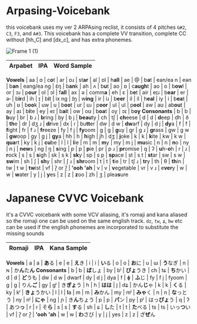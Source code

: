 # Arpasing-Voicebank
this voicebank uses my ver 2 ARPAsing reclist, it consists of 4 pitches `G#2`, `C3`, `F3`, and `A#3`. This voicebank has a complete VV transition, complete CC without [hh_C] and [dx_c], and has extra phonemes.

![Frame 1 (1)](https://github.com/user-attachments/assets/c28d3dfa-feeb-4c16-b38a-2c9ac0a66284)

| Arpabet | IPA | Word Sample |
| ------------- | ------------- | ------------- |
**Vowels**
| aa  | ɑ  | c**o**t
| ar  | ɒɹ  | st**ar**
| al  |  ɒl | h**all**
| ae  | @ | b**a**t
| ean/ea n  | eən  | b**an**
| eang/ea ng | ɛ̃ŋ  | b**an**k
| ah  | ʌ  | b**u**t
| ao  | ɒ  | c**augh**t
| ao  | o  | b**ow**l
| or  | ɔɹ  | p**our**
| ol  | ɔl | f**all**
| ax  | ə  | comm**a**
| eh  | ɛ  | b**e**t
| air  | eɪɹ  | b**ear**
| er  | ə˞  | b**ir**d
| ih | ɪ  | b**i**t
| ix ng | ɪ̃ŋ  | w**ing**
| ir | iɹ  | b**eer**
| il | il | h**eal**
| iy  | i  | b**ea**t
| uh  | ʊ  | b**oo**k
| uw  | u  | b**oo**t
| ur  | ʊɹ  | p**oor**
| ul  |  ul | p**ool**
| aw  | aʊ  | ab**ou**t
| ay  | aɪ  | b**i**te
| ey  | eɪ  | b**ai**t
| ow  | oʊ  | b**oa**t
| oy  | ɔɪ  | b**oy**
**Consonants**
| b  | b  | **b**uy
| br  | b ɹ | **b**ring
| by  | b j | **beau**ty
| ch  | tʃ  | **ch**eese
| d  | d  | **d**eep
| dh  | ð  | **th**e
| dr | dʒ ɹ | **dr**ive
| dx  | ɾ  | bu**tt**er
| dw  | d w | **dw**arf
| dy  | d j | **dy**a
| f  | f  | **f**ight
| fr  | f ɹ  | **fr**eeze
| fy  | f j  | **fy**oom
| g | g  | **g**uy
| gr | g ɹ  | **gr**ass
| gw | g w  | **gw**oop
| gy | g j  | **gy**a
| hh  | h  | **h**igh
| jh  | dʒ  | **j**oke
| k  | k  | **k**ite
| kw  | k w  | **qua**rt
| ky  | k j  | **cu**be
| l  | l  | **l**ie
| m  | m  | **m**y
| my  | m j  | **mu**sic
| n  | n  | **n**o
| ny  | n j  | **new**s
| ng  | ŋ  | **s**ing
| p  | p  | **p**ie
| pr  | p ɹ | **pr**omise
| q  | ʔ  | **u**h-**o**h
| r  | ɹ  | **r**ock
| s  | s  | **s**igh
| sk  | s k  | **sk**y
| sp  | s p  | **sp**ace
| st  | s t  | **st**ar
| sw  | s w  | **sw**im
| sh  | ʃ  | **sh**y
| shr  | ʃ ɹ  | **shr**oom
| t  | t  | **t**ie
| tr | tʃ ɹ | **tr**y
| th | θ  | **th**in
| tw | t w  | **tw**ist
| vf  | ʔ̞ or ʔ̰  | **'ooh** **'ah**
| v  | v  | **v**egetable
| vr  | v ɹ  | e**ver**y
| w  | w  | **w**ater
| y  | j  | **y**es
| z  | z  | **z**oo
| zh | ʒ  | plea**s**ure

# Japanese CVVC Voicebank
it's a CVVC voicebank with some VCV aliasing, it's romaji and kana aliased so the romaji one can be used on the same english track. `dz`, `tw`, `ʑ`, `bw` etc can be used if the english phonemes are incorporated to substitute the missing sounds

| Romaji | IPA | Kana Sample |
| ------------- | ------------- | ------------- |
**Vowels**
| a  | a  | **あ**る
| e | e  | **え**き
| i | i  | **い**る
| o  | o  | **お**に
| u  | ɯ  | **う**なぎ
| n  | ɴ  | か**ん**た**ん**
**Consonants**
| b  | b  | **ば**しょ
| by  | bʲ | **びょ**うき
| ch  | tɕ  | **ち**かい
| d  | d  | **ど**うも
| dw  | d w | dwarf
| dy  | d j | dya
| f  | ɸ  | **ふ**じ
| fy  | f j  | fyoom
| g | g  | りん**ご**
| gy | ɡʲ  | き**ぎょ**う
| h  | h  | **はは**
| j  | dʑ  | かん**じ**ゃ
| k  | k  | **く**る
| ky  | kʲ | **きょ**うかい
| l  | l  | **l**a
| m  | m  | **み**かん
| my  | mʲ  | **みゃ**く
| n  | n  | **な**っとう
| ny  | nʲ  | **にゃ**
| ng  | ɲ  | き**ん**ちょう
| p  | p  | **パ**ン
| py  | pʲ | はっ**ぴょ**う
| q  | ʔ  | あつ**っ**
| r  | ɾ  | そ**ら**
| s  | s  | **す**る
| sh  | ɕ  | **し**た
| t  | t  | **た**べる
| ts | ts | いっ**つ**い
| vf  | ʔ̞ or ʔ̰  | **'ooh** **'ah**
| w  | w  | **わ**さび
| y  | j  | yes
| z  | z  | ざ**ぜ**ん
